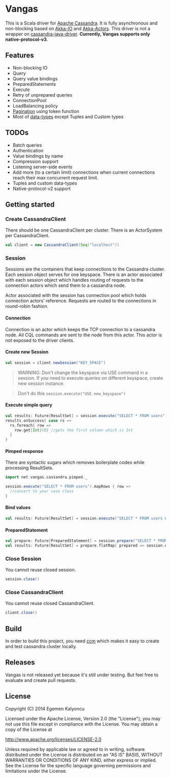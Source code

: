 # Vangas

This is a Scala driver for [Apache Cassandra](https://github.com/apache/cassandra). It is fully asynchronous and non-blocking based on [Akka-IO](http://doc.akka.io/docs/akka/2.3.6/scala/io.html) and [Akka-Actors](http://doc.akka.io/docs/akka/2.3.6/scala/actors.html).
This driver is not a wrapper on [cassandra-java-driver](https://github.com/datastax/java-driver).
**Currently, Vangas supports only native-protocol-v3**.

## Features

* Non-blocking IO
* Query
* Query value bindings
* PreparedStatements
* Execute
* Retry of unprepared queries
* ConnectionPool
* LoadBalancing policy
* [Pagination](http://www.datastax.com/documentation/cql/3.0/cql/cql_using/paging_c.html) using token function
* Most of [data-types](http://www.datastax.com/documentation/cql/3.0/cql/cql_reference/cql_data_types_c.html) except Tuples and Custom types

## TODOs
* Batch queries
* Authentication
* Value bindings by name
* Compression support
* Listening server-side events
* Add more (to a certain limit) connections when current connections reach their max concurrent request limit.
* Tuples and custom data-types
* Native-protocol-v2 support

## Getting started

### Create CassandraClient
There should be one CassandraClient per cluster. There is an ActorSystem per CassandraClient.

```scala
val client = new CassandraClient(Seq("localhost"))
```

### Session
Sessions are the containers that keep connections to the Cassandra cluster.  Each session object serves for one keyspace. There is an actor associated with each session object which handles routing of requests to the connection actors which send them to a cassandra node.

Actor associated with the session has connection pool which holds connection actors' reference. Requests are routed to the connections in round-robin fashion.

#### Connection
Connection is an actor which keeps the TCP connection to a cassandra node. All CQL commands are sent to the node from this actor. This actor is not exposed to the driver clients.

#### Create new Session

```scala
val session = client.newSession("KEY_SPACE")
```
> WARNING: Don't change the keyspace via USE command in a session. If you need to execute queries on different keyspace, create new session instance.

> Don't do this <code>session.execute("USE new_keyspace")</code>

#### Execute simple query

```scala
val results: Future[ResultSet] = session.execute("SELECT * FROM users")
results.onSuccess{ case rs =>
  rs.foreach{ row =>
    row.get[Int](0) //gets the first column which is Int
  }
}
```

#### Pimped response
There are syntactic sugars which removes boilerplate codes while processing ResultSets.
```scala
import net.vangas.cassandra.pimped._
```
```scala
session.execute("SELECT * FROM users").mapRows { row =>
  //convert to your case class
}
```

#### Bind values

```scala
val results: Future[ResultSet] = session.execute("SELECT * FROM users WHERE id = ?", 123)
```

#### PreparedStatement
```scala
val prepare: Future[PreparedStatement] = session.prepare("SELECT * FROM users WHERE id = ?")
val results: Future[ResultSet] = prepare.flatMap{ prepared => session.execute(prepared.bind("123"))}
```

### Close Session
You cannot reuse closed session.
```scala
session.close()
```

### Close CassandraClient
You cannot reuse closed CassandraClient.
```scala
client.close()
```

## Build
In order to build this project, you need [ccm](http://github.com/pcmanus/ccm) which makes it easy to create and test cassandra cluster locally.

## Releases
Vangas is not released yet because it's still under testing. But feel free to evaluate and create pull requests.

## License
Copyright (C) 2014 Egemen Kalyoncu

Licensed under the Apache License, Version 2.0 (the "License");
you may not use this file except in compliance with the License.
You may obtain a copy of the License at

http://www.apache.org/licenses/LICENSE-2.0

Unless required by applicable law or agreed to in writing, software
distributed under the License is distributed on an "AS IS" BASIS,
WITHOUT WARRANTIES OR CONDITIONS OF ANY KIND, either express or implied.
See the License for the specific language governing permissions and
limitations under the License.
